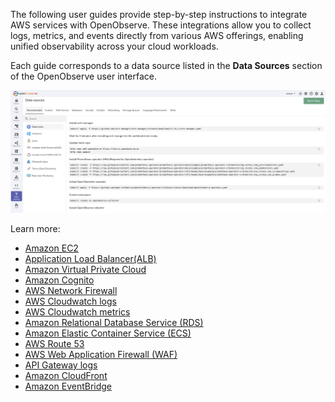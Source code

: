 The following user guides provide step-by-step instructions to integrate AWS services with OpenObserve. These integrations allow you to collect logs, metrics, and events directly from various AWS offerings, enabling unified observability across your cloud workloads.

Each guide corresponds to a data source listed in the **Data Sources** section of the OpenObserve user interface.

![Data Sources](../../../docs/images/data-sources.png)

Learn more:

- [Amazon EC2](ec2.md)
- [Application Load Balancer(ALB)](alb.md)
- [Amazon Virtual Private Cloud](vpc-flow.md)
- [Amazon Cognito](cognito.md)
- [AWS Network Firewall](network-firewall.md)
- [AWS Cloudwatch logs](cloudwatch-logs.md)
- [AWS Cloudwatch metrics](cloudwatch-metrics.md)
- [Amazon Relational Database Service (RDS)](rds.md)
- [Amazon Elastic Container Service (ECS)](ecs.md)
- [AWS Route 53](route-53.md)
- [AWS Web Application Firewall (WAF)](waf.md)
- [API Gateway logs](api-gateway.md)
- [Amazon CloudFront](cdn.md)
- [Amazon EventBridge](eventbridge.md)